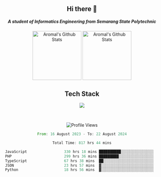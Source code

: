 <div align="center">
  <h2>Hi there 👋</h2>

  <h5>A student of Informatics Engineering from Semarang State Polytechnic</h5>

  <img
    height="160"
    alt="Aromal's Github Stats"
    src="https://github-readme-stats.vercel.app/api?username=dafariski77&show_icons=true&theme=tokyonight&count_private=true"
  />
  <img
    alt="Aromal's Github Stats"
    height="160"
    src="https://github-readme-stats.vercel.app/api/top-langs/?username=dafariski77&layout=compact&theme=tokyonight"
  />

  <h2>Tech Stack</h2>
  <a href="https://skillicons.dev">
    <img src="https://skillicons.dev/icons?i=express,nextjs,laravel,mysql,mongodb,redis,prisma,docker,git,gcp,tailwind&perline=14" />
  </a>

  <br /><br />
  <img src="https://komarev.com/ghpvc/?username=dafariski77&abbreviated=true" alt="Profile Views">
    
  <!--START_SECTION:waka-->

```rust
From: 16 August 2023 - To: 22 August 2024

Total Time: 817 hrs 44 mins

JavaScript                 330 hrs 18 mins ██████████░░░░░░░░░░░░░░░   39.78 %
PHP                        299 hrs 36 mins █████████░░░░░░░░░░░░░░░░   36.08 %
TypeScript                 67 hrs 38 mins  ██░░░░░░░░░░░░░░░░░░░░░░░   08.15 %
JSON                       23 hrs 57 mins  ▓░░░░░░░░░░░░░░░░░░░░░░░░   02.88 %
Python                     18 hrs 56 mins  ▓░░░░░░░░░░░░░░░░░░░░░░░░   02.28 %
```

<!--END_SECTION:waka-->
</div>
